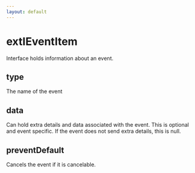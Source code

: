 ```yaml
---
layout: default
---
```


# extIEventItem #

Interface holds information about an event.


## type ##

The name of the event


## data ##

Can hold extra details and data associated with the event. This
is optional and event specific. If the event does not send extra
details, this is null.


## preventDefault ##

Cancels the event if it is cancelable.

